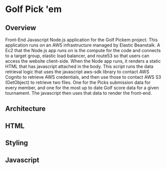# Golf Pick 'em

## Overview
Front-End Javascript Node.js application for the Golf Pickem project. This application runs on an AWS infrastructure managed by Elastic Beanstalk. A Ec2 that the Node.js app runs on is the compute for the code and connects to a target group, elastic load balancer, and route53 so that users can access the website client-side. When the Node app runs, it renders a static HTML that has javascript attached in the body. This script runs the data retrieval logic that uses the javascript aws-sdk library to contact AWS Cognito to retrieve AWS credentials, and then use those to contact AWS S3 (GetObject) to retrieve two files. One for the Picks submission data for every member, and one for the most up to date Golf score data for a given tournament. The javascript then uses that data to render the front-end. 

## Architecture

## HTML

## Styling

## Javascript



